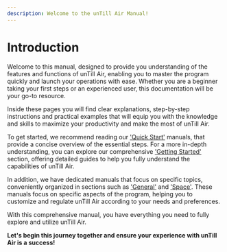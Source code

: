 ```yaml
---
description: Welcome to the unTill Air Manual!
---
```


# Introduction

Welcome to this manual, designed to provide you understanding of the features and functions of unTill Air, enabling you to master the program quickly and launch your operations with ease. Whether you are a beginner taking your first steps or an experienced user, this documentation will be your go-to resource.

Inside these pages you will find clear explanations, step-by-step instructions and practical examples that will equip you with the knowledge and skills to maximize your productivity and make the most of unTill Air.

To get started, we recommend reading our ['Quick Start'](quick-start-table-overview-mode.md) manuals, that provide a concise overview of the essential steps. For a more in-depth understanding, you can explore our comprehensive ['Getting Started'](broken-reference) section, offering detailed guides to help you fully understand the capabilities of unTill Air.

In addition, we have dedicated manuals that focus on specific topics, conveniently organized in sections such as ['General'](broken-reference) and ['Space'](broken-reference). These manuals focus on specific aspects of the program, helping you to customize and regulate unTill Air according to your needs and preferences.

With this comprehensive manual, you have everything you need to fully explore and utilize unTill Air.

**Let's begin this journey together and ensure your experience with unTill Air is a success!**
